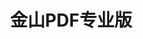﻿---
id: 1753
title: "金山PDF专业版"
weight: 1753
version: "11.8.0.11071.AK.sw"
updateTime: "2023-09-08T10:52:09"
debName: "http://113.24.212.22:8090/upload/file/wps-office-pdf-loongarch64.deb"
debSize: "498.9 MB"
command: "/usr/bin/wpspdf-pro"
---
